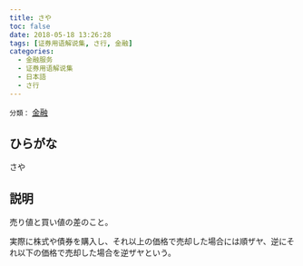 ```yaml
---
title: さや
toc: false
date: 2018-05-18 13:26:28
tags: [证券用语解说集, さ行, 金融]
categories:
  - 金融服务
  - 证券用语解说集
  - 日本語
  - さ行
---
```


`分類：` [金融](/tags/金融/)

## ひらがな

さや

## 説明

売り値と買い値の差のこと。

実際に株式や債券を購入し、それ以上の価格で売却した場合には順ザヤ、逆にそれ以下の価格で売却した場合を逆ザヤという。
